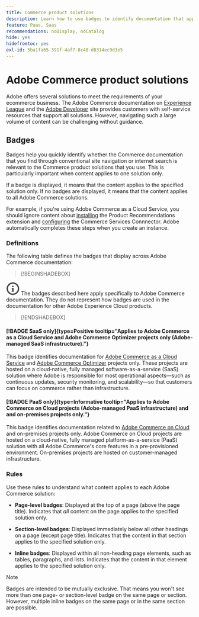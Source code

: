 ```yaml
---
title: Commerce product solutions
description: Learn how to use badges to identify documentation that applies to different Adobe Commerce solutions (SaaS, PaaS, on-premises).
feature: Paas, Saas
recommendations: noDisplay, noCatalog
hide: yes
hidefromtoc: yes
exl-id: 5ba1fa65-391f-4af7-8c40-d8314ec9d3e5
---
```

# Adobe Commerce product solutions

Adobe offers several solutions to meet the requirements of your ecommerce business. The Adobe Commerce documentation on [Experience League](https://experienceleague.adobe.com/en/docs/commerce) and the [Adobe Developer](https://developer.adobe.com/commerce/docs/) site provides customers with self-service resources that support all solutions. However, navigating such a large volume of content can be challenging without guidance.

## Badges

Badges help you quickly identify whether the Commerce documentation that you find through conventional site navigation or internet search is relevant to the Commerce product solutions that you use. This is particularly important when content applies to one solution only.

If a badge is displayed, it means that the content applies to the specified solution only. If no badges are displayed, it means that the content applies to all Adobe Commerce solutions.

For example, if you're using Adobe Commerce as a Cloud Service, you should ignore content about [installing](../product-recommendations/install-configure.md#install-product-recommendations) the Product Recommendations extension and [configuring](../product-recommendations/install-configure.md#configure-product-recommendations) the Commerce Services Connnector. Adobe automatically completes these steps when you create an instance.

### Definitions

The following table defines the badges that display across Adobe Commerce documentation:

>[!BEGINSHADEBOX]

![info](../cloud-service/assets/Smock_InfoOutline_18_N.svg) The badges described here apply specifically to Adobe Commerce documentation. They do not represent how badges are used in the documentation for other Adobe Experience Cloud products.

>[!ENDSHADEBOX]

#### [!BADGE SaaS only]{type=Positive tooltip="Applies to Adobe Commerce as a Cloud Service and Adobe Commerce Optimizer projects only (Adobe-managed SaaS infrastructure)."}

This badge identifies documentation for [Adobe Commerce as a Cloud Service](../cloud-service/overview.md) and [Adobe Commerce Optimizer](../optimizer/overview.md) projects only. These projects are hosted on a cloud‑native, fully managed software-as-a-service (SaaS) solution where Adobe is responsible for most operational aspects—such as continuous updates, security monitoring, and scalability—so that customers can focus on commerce rather than infrastructure.

#### [!BADGE PaaS only]{type=Informative tooltip="Applies to Adobe Commerce on Cloud projects (Adobe-managed PaaS infrastructure) and and on-premises projects only."}

This badge identifies documentation related to [Adobe Commerce on Cloud](https://experienceleague.adobe.com/en/docs/commerce-on-cloud/user-guide/overview) and on-premises projects only. Adobe Commerce on Cloud projects are hosted on a cloud‑native, fully managed platform-as-a-service (PaaS) solution with all Adobe Commerce's core features in a pre‑provisioned environment. On-premises projects are hosted on customer-managed infrastructure.

### Rules

Use these rules to understand what content applies to each Adobe Commerce solution:

- **Page-level badges**: Displayed at the top of a page (above the page title). Indicates that _all_ content on the page applies to the specified solution only.

- **Section-level badges**: Displayed immediately below all other headings on a page (except page title). Indicates that the content in that section applies to the specified solution only.

- **Inline badges**: Displayed within all non-heading page elements, such as tables, paragraphs, and lists. Indicates that the content in that element applies to the specified solution only.

>[!NOTE]
>
>Badges are intended to be mutually exclusive. That means you won't see more than one page- or section-level badge on the same page or section. However, multiple inline badges on the same page or in the same section are possible.
